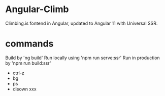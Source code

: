 # Angular-Climb
Climbing.is fontend in Angular, updated to Angular 11 with Universal SSR.

# commands
Build by 'ng build'
Run locally using 'npm run serve:ssr'
Run in production by 'npm run build:ssr'



- ctrl-z
- bg
- ps
- disown xxx

